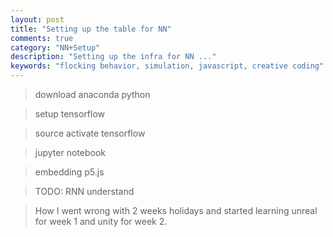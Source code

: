 ```yaml
---
layout: post
title: "Setting up the table for NN"
comments: true
category: "NN+Setup"
description: "Setting up the infra for NN ..."
keywords: "flocking behavior, simulation, javascript, creative coding"
---
```


> download anaconda python

> setup tensorflow

> source activate tensorflow 

> jupyter notebook

> embedding p5.js

> TODO: RNN understand

> How I went wrong with 2 weeks holidays and started learning unreal for week 1 and unity for week 2.


